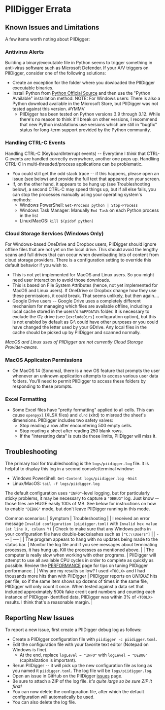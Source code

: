 # PIIDigger Errata
## Known Issues and Limitations
A few items worth noting about PIIDigger:

### Antivirus Alerts
Building a binary/executable file in Python seems to trigger something in anti-virus software such as Microsoft Defender.  If your A/V triggers on PIIDigger, consider one of the following solutions:
* Create an exception for the folder where you dowloaded the PIIDigger executable binaries.
* Install Python from [Python Official Source](https://www.python.org/downloads/) and then use the "Python Available" installation method.  NOTE: For Windows users: There is also a Python download available in the Microsoft Store, but PIIDigger was not tested against this version.  #YMMV
    * PIIDigger has been tested on Python versions 3.9 through 3.12.  While there's no reason to think it'll break on other versions, I recommend that new Python installations use versions which are still in "bugfix" status for long-term support provided by the Python community.

### Handling CTRL-C Events
Handling CTRL-C (KeyboardInterrupt events) -- Everytime I *think* that CTRL-C events are handled correctly everywhere, another one pops up.  Handliing CTRL-C in multi-threaded/process applications can be problematic.
* You could still get the odd stack trace -- if this happens, please open an issue (see below) and provide the full text that appeared on your screen.
* If, on the other hand, it appears to be hung up (see Troubleshooting below), a second CTRL-C may speed things up, but if all else fails, you can stop the processes manually using your operating system's methods:
    * Windows PowerShell: `Get-Process python | Stop-Process`
    * Windows Task Manager: Manually `End Task` on each Python process in the list
    * Linux/MacOS: `kill $(pidof python)`

### Cloud Storage Services (Windows Only)
For Windows-based OneDrive and Dropbox users, PIIDigger should ignore offline files that are not yet on the local drive.  This should avoid the lengthy scans and full drives that can occur when downloading lots of content from cloud storage providers.  There is a configuration setting to override this default behavior if you wish to.
* This is not yet implemented for MacOS and Linux users.  So you might need user interaction to avoid those downloads.
* This is based on File System Attributes (hence, not yet implemented for MacOS and Linux users).  If OneDrive or Dropbox change how they use these permissions, it could break.  That seems unlikely, but then again....
* Google Drive users -- Google Drive uses a completely different mechanism for managing which files are available offline, including a local cache stored in the users's `%APPDATA%` folder.  It is necessary to exclude the G\\: drive (see `[excludeDirs]` configuration option), but this is not enabled by default as G:\\ could have other purposes or you could have changed the letter used by your GDrive.  Any local files in the cache should be picked up by PIIDigger and scanned normally.

*MacOS and Linux uses of PIIDigger are not currently Cloud Storage Provider-aware.*

### MacOS Applicaton Permissions 
* On MacOS 14 (Sonoma), there is a new OS feature that prompts the user whenever an unknown application attempts to access various user data folders.  You'll need to permit PIIDigger to access these folders by responding to these prompts.

### Excel Formatting
* Some Excel files have "pretty formatting" applied to all cells.  This can cause `openpyxl` (XLSX files) and `xlrd` (xlrd) to misread the sheet's dimensions.  PIIDigger includes two safety valves:
    * Stop reading a row after encountering 500 empty cells.  
    * Stop reading a sheet after reading 250 blank rows.  
    * If the "interesting data" is outside those limits, PIIDigger will miss it.

## Troubleshooting
The primary tool for troubleshooting is the `logs/piidigger.log` file.  It is helpful to display this log in a second console/terminal window:
* Windows PowerShell: `Get-Content logs/piidigger.log -Wait`
* Linux/MacOS: `tail -f logs/piidigger.log`

The default configuration uses `"INFO"`-level logging, but for particularly sticky problems, it may be necessary to capture a `"DEBUG"` log.  Just know -- those files are HUGE easily 100s of MB.  See below for instructions on how to enable `"DEBUG"` mode, but don't leave PIIDigger running in this mode.

Common scenarios:
| Symptom                                                                   | Troubleshooting   |
| I received an error message `Invalid configuration (piidigger.toml)` with `Invalid hex value (at line X, column Y)` | Check to make sure that any Windows paths in your configuration file have double-backslashes such as `["C:\\Users"]` |
| ---                                                                       | ---               |
| The program appears to hang with no updates being made to the status bar. | Monitor the log file and if you see messages about terminating processes, it has hung up.  Kill the processes as mentioned above. |
| The computer is really slow when working with other programs.             | PIIDigger will attempt to use all available CPU cycles in order to complete as quickly as possible.  Review the [PERFORMANCE](https://github.com/flyguy62n/PIIDigger/blob/main/PERFORMANCE.md) page for tips on tuning PIIDigger performance. |
| Why are my results so low?  I used `<TOOLX>` and I had thousands more hits than with PIIDigger | PIIDigger reports on *UNIQUE* hits per file, so if the same item shows up dozens of times in the same file, PIIDigger will only count it once.  When tested against a data set that included approximately 500k fake credit card numbers and counting each instance of PIIDigger-identified data, PIIDigger was within 3% of `<TOOLX>` results.  I think that's a reasonable margin. |

## Reporting New Issues
To report a new issue, first create a PIIDigger debug log as follows:
* Create a PIIDigger configuration file with `piidigger -c piidigger.toml`.
* Edit the configuration file with your favorite text editor (Notepad on Windows is fine).
    * At the end, replace `logLevel = "INFO"` with `logLevel = "DEBUG"` (capitalization is important).
* Rerun PIIDigger -- it will pick up the new configuration file as long as you named it `piidigger.toml`.
    The log file will be `logs/piidigger.log`.
* Open an issue in GitHub on the PIIDigger [issues](https://github.com/flyguy62n/PIIDigger/issues) page.
* Be sure to attach a ZIP of the log file.  *It's quite large so be sure ZIP it first!*
* You can now delete the configuration file, after which the default configuration will automatically be used.
* You can also delete the log file.